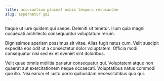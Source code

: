 ```yaml
---
title: accusantium placeat nobis tempora recusandae
slug: aspernatur qui
---
```


Itaque ut iure quidem qui saepe. Deleniti sit tenetur. Illum quia magni occaecati architecto consequuntur voluptatum rerum.

Dignissimos aperiam possimus sit vitae. Alias fugit natus cum. Velit suscipit expedita eos odit ut a consectetur dolor voluptatem. Officia modi consequatur nisi sed ex et eveniet sint doloribus.

Velit quae omnis mollitia pariatur consequatur qui. Voluptatem atque non quaerat aut exercitationem neque occaecati. Voluptatibus natus commodi quo illo. Nisi earum et iusto porro quibusdam necessitatibus quo qui.
